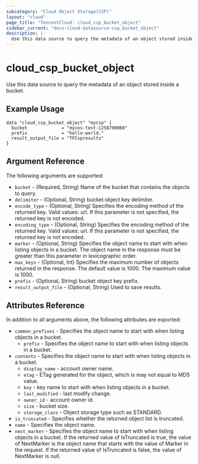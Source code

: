 ```yaml
---
subcategory: "Cloud Object Storage(CSP)"
layout: "cloud"
page_title: "TencentCloud: cloud_csp_bucket_object"
sidebar_current: "docs-cloud-datasource-csp_bucket_object"
description: |-
  Use this data source to query the metadata of an object stored inside a bucket.
---
```


# cloud_csp_bucket_object

Use this data source to query the metadata of an object stored inside a bucket.

## Example Usage

```hcl
data "cloud_csp_bucket_object" "mycsp" {
  bucket             = "mycos-test-1258798060"
  prefix             = "hello-world."
  result_output_file = "TFCspresults"
}
```

## Argument Reference

The following arguments are supported:

* `bucket` - (Required, String) Name of the bucket that contains the objects to query.
* `delimiter` - (Optional, String) bucket object key delimiter.
* `encode_type` - (Optional, String) Specifies the encoding method of the returned key. Valid values: url. If this parameter is not specified, the returned key is not encoded.
* `encoding_type` - (Optional, String) Specifies the encoding method of the returned key. Valid values: url. If this parameter is not specified, the returned key is not encoded.
* `marker` - (Optional, String) Specifies the object name to start with when listing objects in a bucket. The object name in the response must be greater than this parameter in lexicographic order.
* `max_keys` - (Optional, Int) Specifies the maximum number of objects returned in the response. The default value is 1000. The maximum value is 1000.
* `prefix` - (Optional, String) bucket object key prefix.
* `result_output_file` - (Optional, String) Used to save results.

## Attributes Reference

In addition to all arguments above, the following attributes are exported:

* `common_prefixes` - Specifies the object name to start with when listing objects in a bucket.
  * `prefix` - Specifies the object name to start with when listing objects in a bucket.
* `contents` - Specifies the object name to start with when listing objects in a bucket.
  * `display_name` - account owner name.
  * `etag` - ETag generated for the object, which is may not equal to MD5 value.
  * `key` - key name to start with when listing objects in a bucket.
  * `last_modified` - last modify change.
  * `owner_id` - account owner id.
  * `size` - bucket size.
  * `storage_class` - Object storage type such as STANDARD.
* `is_truncated` - Specifies whether the returned object list is truncated.
* `name` - Specifies the object name.
* `next_marker` - Specifies the object name to start with when listing objects in a bucket. If the returned value of IsTruncated is true, the value of NextMarker is the object name that starts with the value of Marker in the request. If the returned value of IsTruncated is false, the value of NextMarker is null.


